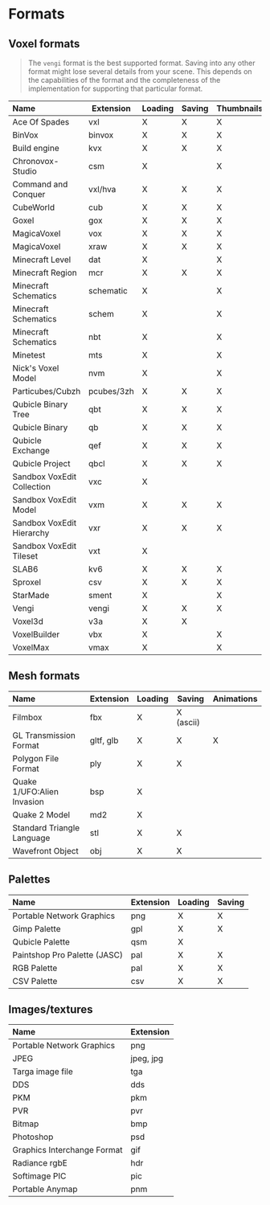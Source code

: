 # Formats

## Voxel formats

> The `vengi` format is the best supported format. Saving into any other format might lose several details from your scene. This depends on the capabilities of the format and the completeness of the implementation for supporting that particular format.

| Name                       | Extension   | Loading | Saving | Thumbnails | Palette | Animations | Spec                                                                     |
| :------------------------- | ----------- | ------- | ------ | ---------- | ------- | ---------- | ------------------------------------------------------------------------ |
| Ace Of Spades              | vxl         | X       | X      | X          | X       |            | [spec](https://silverspaceship.com/aosmap/aos_file_format.html)          |
| BinVox                     | binvox      | X       | X      | X          |         |            | [spec](https://www.patrickmin.com/binvox/binvox.html)                    |
| Build engine               | kvx         | X       | X      | X          | X       |            | [spec](https://github.com/vuolen/slab6-mirror/blob/master/slab6.txt)     |
| Chronovox-Studio           | csm         | X       |        | X          |         |            |                                                                          |
| Command and Conquer        | vxl/hva     | X       | X      | X          | X       | X          | [spec](http://xhp.xwis.net/documents/VXL_Format.txt)                     |
| CubeWorld                  | cub         | X       | X      | X          | X       |            |                                                                          |
| Goxel                      | gox         | X       | X      | X          | X       |            |                                                                          |
| MagicaVoxel                | vox         | X       | X      | X          | X       |            | [spec](https://github.com/ephtracy/voxel-model)                          |
| MagicaVoxel                | xraw        | X       | X      | X          | X       |            |                                                                          |
| Minecraft Level            | dat         | X       |        | X          | X       |            |                                                                          |
| Minecraft Region           | mcr         | X       | X      | X          | X       |            | [spec](https://minecraft.wiki/w/Region_file_format)                      |
| Minecraft Schematics       | schematic   | X       |        | X          | X       |            | [spec](https://minecraft.wiki/w/Schematic_file_format)                   |
| Minecraft Schematics       | schem       | X       |        | X          | X       |            | [spec](https://minecraft.wiki/w/Schematic_file_format)                   |
| Minecraft Schematics       | nbt         | X       |        | X          | X       |            | [spec](https://minecraft.wiki/w/Schematic_file_format)                   |
| Minetest                   | mts         | X       |        | X          | X       |            | [spec](https://dev.minetest.net/Minetest_Schematic_File_Format)          |
| Nick's Voxel Model         | nvm         | X       |        | X          |         |            |                                                                          |
| Particubes/Cubzh           | pcubes/3zh  | X       | X      | X          | X       |            | [spec](https://github.com/cubzh/cubzh/)                                  |
| Qubicle Binary Tree        | qbt         | X       | X      | X          | X       |            | [spec](https://getqubicle.com/qubicle/documentation/docs/file/qbt/)      |
| Qubicle Binary             | qb          | X       | X      | X          | X       |            | [spec](https://getqubicle.com/qubicle/documentation/docs/file/qb/)       |
| Qubicle Exchange           | qef         | X       | X      | X          |         |            | [spec](https://getqubicle.com/qubicle/documentation/docs/file/qef/)      |
| Qubicle Project            | qbcl        | X       | X      | X          | X       |            | [spec](https://gist.github.com/tostc/7f049207a2e5a7ccb714499702b5e2fd)   |
| Sandbox VoxEdit Collection | vxc         | X       |        |            |         |            |                                                                          |
| Sandbox VoxEdit Model      | vxm         | X       | X      | X          | X       |            |                                                                          |
| Sandbox VoxEdit Hierarchy  | vxr         | X       | X      | X          |         | X          |                                                                          |
| Sandbox VoxEdit Tileset    | vxt         | X       |        |            |         |            |                                                                          |
| SLAB6                      | kv6         | X       | X      | X          | X       |            | [spec](https://github.com/vuolen/slab6-mirror/blob/master/slab6.txt)     |
| Sproxel                    | csv         | X       | X      | X          | X       |            | [spec](https://github.com/emilk/sproxel/blob/master/ImportExport.cpp)    |
| StarMade                   | sment       | X       |        | X          | X       |            | [spec](https://starmadepedia.net/wiki/Blueprint_File_Formats)            |
| Vengi                      | vengi       | X       | X      | X          | X       | X          |                                                                          |
| Voxel3d                    | v3a         | X       | X      |            |         |            |                                                                          |
| VoxelBuilder               | vbx         | X       |        | X          | X       | X          |                                                                          |
| VoxelMax                   | vmax        | X       |        | X          | X       |            |                                                                          |

## Mesh formats

| Name                       | Extension | Loading | Saving    | Animations |
| :------------------------- | --------- | ------- | --------- | ---------- |
| Filmbox                    | fbx       | X       | X (ascii) |            |
| GL Transmission Format     | gltf, glb | X       | X         | X          |
| Polygon File Format        | ply       | X       | X         |            |
| Quake 1/UFO:Alien Invasion | bsp       | X       |           |            |
| Quake 2 Model              | md2       | X       |           |            |
| Standard Triangle Language | stl       | X       | X         |            |
| Wavefront Object           | obj       | X       | X         |            |

## Palettes

| Name                         | Extension | Loading | Saving |
| :--------------------------- | --------- | ------- | ------ |
| Portable Network Graphics    | png       | X       | X      |
| Gimp Palette                 | gpl       | X       | X      |
| Qubicle Palette              | qsm       | X       |        |
| Paintshop Pro Palette (JASC) | pal       | X       | X      |
| RGB Palette                  | pal       | X       | X      |
| CSV Palette                  | csv       | X       | X      |

## Images/textures

| Name                        | Extension |
| :-------------------------- | --------- |
| Portable Network Graphics   | png       |
| JPEG                        | jpeg, jpg |
| Targa image file            | tga       |
| DDS                         | dds       |
| PKM                         | pkm       |
| PVR                         | pvr       |
| Bitmap                      | bmp       |
| Photoshop                   | psd       |
| Graphics Interchange Format | gif       |
| Radiance rgbE               | hdr       |
| Softimage PIC               | pic       |
| Portable Anymap             | pnm       |
